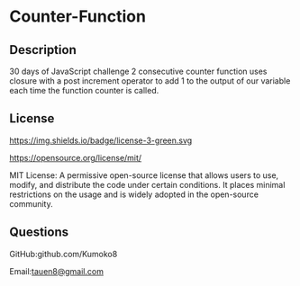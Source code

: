 # Counter-Function


## Description

30 days of JavaScript challenge 2 consecutive counter function uses closure with a post increment operator to add 1 to the output of our variable each time the function counter is called.

  ## License <a name="license"></a>


   https://img.shields.io/badge/license-3-green.svg


   https://opensource.org/license/mit/


   MIT License: A permissive open-source license that allows users to use, modify, and distribute the code under certain conditions. It places minimal restrictions on the usage and is widely adopted in the open-source community. 
  ## Questions <a name="questions"></a>


GitHub:github.com/Kumoko8


 Email:tauen8@gmail.com